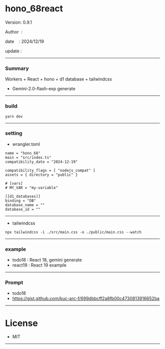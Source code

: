 ﻿# hono_68react

 Version: 0.9.1

 Author  : 

 date    : 2024/12/19

 update  :

***
### Summary

Workers + React + hono + d1 database + tailwindcss

* Gemini-2.0-flash-exp generate 

***
### build

```
yarn dev
```

***
### setting
* wrangler.toml

```
name = "hono_68"
main = "src/index.ts"
compatibility_date = "2024-12-19"

compatibility_flags = [ "nodejs_compat" ]
assets = { directory = "public" }

# [vars]
# MY_VAR = "my-variable"

[[d1_databases]]
binding = "DB"
database_name = ""
database_id = ""

```
***
* tailwindcss
```
npx tailwindcss -i ./src/main.css -o ./public/main.css --watch
```

***
### example
* todo18 : React 18, gemini generate
* react19 : React 19 example

***
### Prompt

* todo18
* https://gist.github.com/kuc-arc-f/699dbbcff2a8fb00c4730813916652ba

***
# License

* MIT

***

